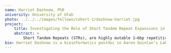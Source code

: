 ```yaml
---
name: Harriet Dashnow, PhD
university: University of Utah
photo: ../../../images/fellows/cohort-1/dashnow-harriet.jpg
project:
    title: Investigating the Role of Short Tandem Repeat Expansions in Congenital Heart Disease and Developing an Str Variation Resource for the Prioritization of Pathogenic Loci
    abstract: >
        Short Tandem Repeats (STRs), are highly mutable 1–6bp repetitive DNA sequences that comprise 3% of the human genome. There are >40 Mendelian STR disease loci, including “novel” STRs (absent from the reference). While several STRs impact atherosclerotic cardiovascular disease, little is known about STRs in Congenital Heart Disease (CHD). Since previous STR research has focused on known STR loci, I have developed STRling, a new method for unbiased detection of both novel and known STR expansions genome-wide. Using >3000 TOPMed genomes, I will release a novel and reference STR variation resource, and use this to prioritize variants in CHD patients.
bio: Harriet Dashnow is a bioinformatics postdoc in Aaron Quinlan’s Lab at the University of Utah. She did her PhD research with Alicia Oshlack at the Murdoch Children’s Research Institute in Australia. She is best known for computational methods to detect short tandem repeat expansions. She has also published bioinformatic methods for clinical exome sequencing and microbial gene detection. Harriet has a BA (Psychology), a BSc (Genetics, Biochemistry and Molecular Biology), a MSc (Bioinformatics) and PhD from the University of Melbourne in Australia. She enjoys teaching computational skills workshops in such areas as genomics, data analysis, programming and version control. She co-authored the O’Reilly programming book Elegant SciPy.
---
```


